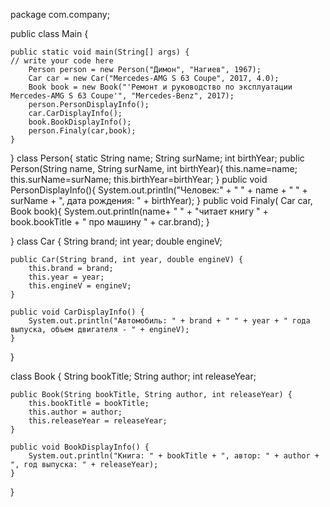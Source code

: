 package com.company;

public class Main {

    public static void main(String[] args) {
	// write your code here
        Person person = new Person("Димон", "Нагиев", 1967);
        Car car = new Car("Mercedes-AMG S 63 Coupe", 2017, 4.0);
        Book book = new Book("'Ремонт и руководство по эксплуатации Mercedes-AMG S 63 Coupe'", "Mercedes-Benz", 2017);
        person.PersonDisplayInfo();
        car.CarDisplayInfo();
        book.BookDisplayInfo();
        person.Finaly(car,book);
    }
}
class Person{
    static String name;
    String surName;
    int birthYear;
    public Person(String name, String surName, int birthYear){
        this.name=name;
        this.surName=surName;
        this.birthYear=birthYear;
    }
    public void PersonDisplayInfo(){
        System.out.println("Человек:" + " " + name + " " + surName + ", дата рождения: " + birthYear);
    }
    public void Finaly( Car car, Book book){
        System.out.println(name+ " " + "читает книгу " + book.bookTitle  + " про машину " + car.brand);
    }

}
class Car {
    String brand;
    int year;
    double engineV;

    public Car(String brand, int year, double engineV) {
        this.brand = brand;
        this.year = year;
        this.engineV = engineV;
    }

    public void CarDisplayInfo() {
        System.out.println("Автомобиль: " + brand + " " + year + " года выпуска, объем двигателя - " + engineV);
    }
}

class Book {
    String bookTitle;
    String author;
    int releaseYear;

    public Book(String bookTitle, String author, int releaseYear) {
        this.bookTitle = bookTitle;
        this.author = author;
        this.releaseYear = releaseYear;
    }

    public void BookDisplayInfo() {
        System.out.println("Книга: " + bookTitle + ", автор: " + author + ", год выпуска: " + releaseYear);
    }
}
